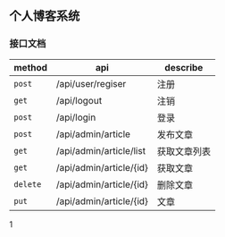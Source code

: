 ## 个人博客系统

### 接口文档
|method|api    |describe               |
|----|----|----|
|`post`     |/api/user/regiser      | 注册 |
|`get`      |/api/logout            | 注销 |
|`post`     |/api/login             | 登录 |
|`post`     |/api/admin/article     | 发布文章|
|`get`      |/api/admin/article/list| 获取文章列表|
|`get`      |/api/admin/article/{id}| 获取文章|
|`delete`   |/api/admin/article/{id}| 删除文章|
|`put`      |/api/admin/article/{id}| 文章|
1 
